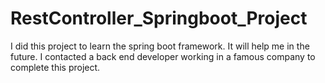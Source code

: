 # RestController_Springboot_Project
I did this project to learn the spring boot framework. It will help me in the future. I contacted a back end developer working in a famous company to complete this project.
